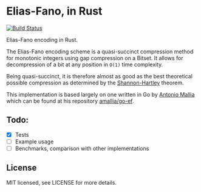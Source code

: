 # Elias-Fano, in Rust
[![Build Status](https://img.shields.io/badge/crate-elias--fano-brightgreen.svg)](https://crates.io/crates/elias-fano)

Elias-Fano encoding in Rust.

The Elias-Fano encoding scheme is a quasi-succinct compression method for monotonic integers using gap compression on a Bitset. It allows for decompression of a bit at any position in `O(1)` time complexity.

Being quasi-succinct, it is therefore almost as good as the best theoretical possible compression as determined by the [Shannon-Hartley](https://en.wikipedia.org/wiki/Shannon%E2%80%93Hartley_theorem) theorem.

This implementation is based largely on one written in Go by [Antonio Mallia](https://www.antoniomallia.it/) which can be found at his repository [amallia/go-ef](https://github.com/amallia/go-ef).

## Todo:
- [x] Tests
- [ ] Example usage
- [ ] Benchmarks, comparison with other implementations

## License
MIT licensed, see LICENSE for more details.
